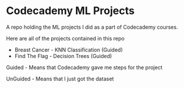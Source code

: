 # Codecademy ML Projects
A repo holding the ML projects I did as a part of Codecademy courses.

Here are all of the projects contained in this repo
* Breast Cancer - KNN Classification (Guided)
* Find The Flag - Decision Trees (Guided)

Guided - Means that Codecademy gave me steps for the project

UnGuided - Means that I just got the dataset